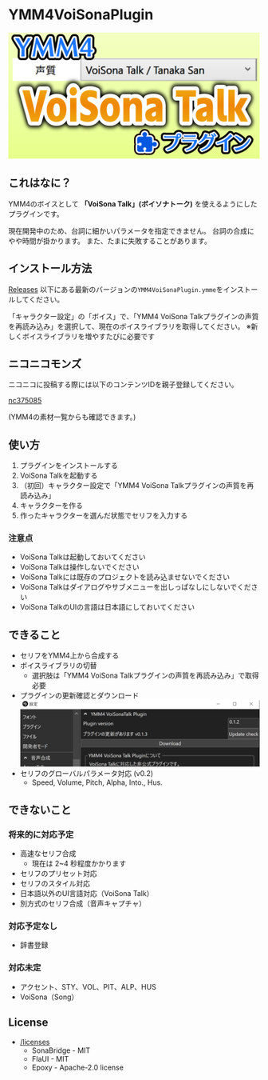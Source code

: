 # YMM4VoiSonaPlugin

![cover](https://github.com/InuInu2022/YMM4VoiSonaPlugin/blob/main/docs/images/ymm4voisonatalkpluginthum.png?raw=true)

## これはなに？

YMM4のボイスとして **「VoiSona Talk」(ボイソナトーク)** を使えるようにしたプラグインです。

現在開発中のため、台詞に細かいパラメータを指定できません。
台詞の合成にやや時間が掛かります。
また、たまに失敗することがあります。

## インストール方法

[Releases](https://github.com/InuInu2022/YMM4VoiSonaPlugin/releases) 以下にある最新のバージョンの`YMM4VoiSonaPlugin.ymme`をインストールしてください。

「キャラクター設定」の「ボイス」で、「YMM4 VoiSona Talkプラグインの声質を再読み込み」を選択して、現在のボイスライブラリを取得してください。
※新しくボイスライブラリを増やすたびに必要です

## ニコニコモンズ

ニコニコに投稿する際には以下のコンテンツIDを親子登録してください。

[nc375085](https://commons.nicovideo.jp/works/nc375085)

(YMM4の素材一覧からも確認できます。)

## 使い方

1. プラグインをインストールする
2. VoiSona Talkを起動する
3. （初回）キャラクター設定で「YMM4 VoiSona Talkプラグインの声質を再読み込み」
4. キャラクターを作る
5. 作ったキャラクターを選んだ状態でセリフを入力する

### 注意点

- VoiSona Talkは起動しておいてください
- VoiSona Talkは操作しないでください
- VoiSona Talkには既存のプロジェクトを読み込ませないでください
- VoiSona Talkはダイアログやサブメニューを出しっぱなしにしないでください
- VoiSona TalkのUIの言語は日本語にしておいてください

## できること

- セリフをYMM4上から合成する
- ボイスライブラリの切替
  - 選択肢は「YMM4 VoiSona Talkプラグインの声質を再読み込み」で取得必要
- プラグインの更新確認とダウンロード
![ss](https://github.com/InuInu2022/YMM4VoiSonaPlugin/blob/main/docs/images/YMM4VoiSonaPlugin_download.png?raw=true)
- セリフのグローバルパラメータ対応 (v0.2)
  - Speed, Volume, Pitch, Alpha, Into., Hus.

## できないこと

### 将来的に対応予定

- 高速なセリフ合成
  - 現在は 2~4 秒程度かかります
- セリフのプリセット対応
- セリフのスタイル対応
- 日本語以外のUI言語対応（VoiSona Talk）
- 別方式のセリフ合成（音声キャプチャ）

### 対応予定なし

- 辞書登録

### 対応未定

- アクセント、STY、VOL、PIT、ALP、HUS
- VoiSona（Song）

## License

- [/licenses](./licenses/)
  - SonaBridge - MIT
  - FlaUI - MIT
  - Epoxy - Apache-2.0 license
